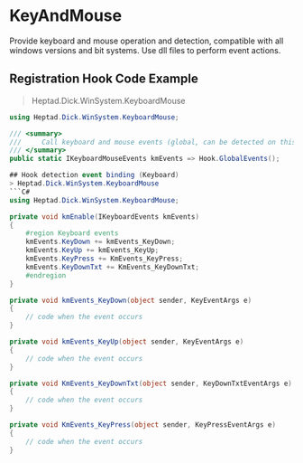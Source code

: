 # KeyAndMouse
Provide keyboard and mouse operation and detection, compatible with all windows versions and bit systems. Use dll files to perform event actions.

## Registration Hook Code Example
> Heptad.Dick.WinSystem.KeyboardMouse
```C#
using Heptad.Dick.WinSystem.KeyboardMouse;

/// <summary>
///     Call keyboard and mouse events (global, can be detected on this windows operating system)
/// </summary>
public static IKeyboardMouseEvents kmEvents => Hook.GlobalEvents();

## Hook detection event binding (Keyboard)
> Heptad.Dick.WinSystem.KeyboardMouse
```C#
using Heptad.Dick.WinSystem.KeyboardMouse;

private void kmEnable(IKeyboardEvents kmEvents)
{
    #region Keyboard events
    kmEvents.KeyDown += kmEvents_KeyDown;
    kmEvents.KeyUp += kmEvents_KeyUp;
    kmEvents.KeyPress += KmEvents_KeyPress;
    kmEvents.KeyDownTxt += KmEvents_KeyDownTxt;
    #endregion
}

private void kmEvents_KeyDown(object sender, KeyEventArgs e)
{
    // code when the event occurs
}

private void kmEvents_KeyUp(object sender, KeyEventArgs e)
{
    // code when the event occurs
}

private void KmEvents_KeyDownTxt(object sender, KeyDownTxtEventArgs e)
{
    // code when the event occurs
}

private void KmEvents_KeyPress(object sender, KeyPressEventArgs e)
{
    // code when the event occurs
}
